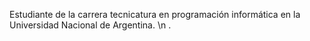 Estudiante de la carrera tecnicatura en programación informática en la Universidad Nacional de Argentina.
\n
.
